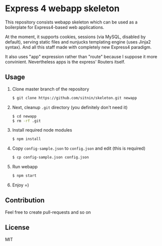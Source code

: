 # Express 4 webapp skeleton

This repository consists webapp skeleton which can be used as a boilerplate for Express4-based web applications.

At the moment, it supports cookies, sessions (via MySQL, disabled by default), serving static files and nunjucks templating engine (uses Jinja2 syntax). And all this staff made with completely new Express4 paradigm.

It also uses "app" expression rather than "route" because I suppose it more convinient. Nevertheless apps is the express' Routers itself.

## Usage

1. Clone master branch of the repository

    ```bash
    $ git clone https://github.com/sitnin/skeleton.git newapp
    ```

2. Next, cleanup ``.git`` directory (you definitely don't need it)

    ```bash
    $ cd newapp
    $ rm -rf .git
    ```

3. Install required node modules

    ```bash
    $ npm install
    ```

4. Copy ``config-sample.json`` to ``config.json`` and edit (this is required)

    ```bash
    $ cp config-sample.json config.json
    ```

5. Run webapp

    ```bash
    $ npm start
    ```

5. Enjoy =)

## Contribution

Feel free to create pull-requests and so on

## License

MIT
